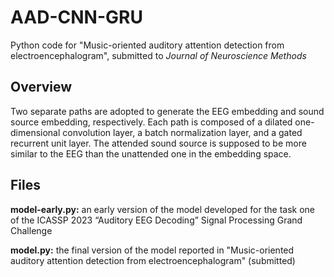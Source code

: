 # AAD-CNN-GRU
Python code for "Music-oriented auditory attention detection from electroencephalogram", submitted to _Journal of Neuroscience Methods_
## Overview
Two separate paths are adopted to generate the EEG embedding and sound source embedding, respectively. Each path is composed of a dilated one-dimensional convolution layer, a batch normalization layer, and a gated recurrent unit layer. The attended sound source is supposed to be more similar to the EEG than the unattended one in the embedding space.
## Files
**model-early.py:** an early version of the model developed for the task one of the ICASSP 2023 “Auditory EEG Decoding” Signal Processing Grand Challenge

**model.py:** the final version of the model reported in "Music-oriented auditory attention detection from electroencephalogram" (submitted)
